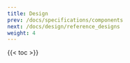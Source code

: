 ```yaml
---
title: Design
prev: /docs/specifications/components
next: /docs/design/reference_designs
weight: 4
---
```


{{< toc >}}

